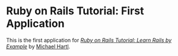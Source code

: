 # Ruby on Rails Tutorial: First Application

This is the first application for [*Ruby on Rails Tutorial: Learn Rails by Example*](http://railstutorial.org/) by [Michael Hartl](http://michaelhartl.com/).
